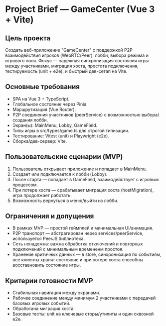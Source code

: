 # Project Brief — GameCenter (Vue 3 + Vite)

## Цель проекта

Создать веб-приложение "GameCenter" с поддержкой P2P взаимодействия игроков (WebRTC/Peer), лобби, выбора режима и
игрового поля. Фокус — надежная синхронизация состояния игры между участниками, миграция хоста, простота подключения,
тестируемость (unit + e2e), и быстрый дев-сетап на Vite.

## Основные требования

- SPA на Vue 3 + TypeScript.
- Глобальное состояние через Pinia.
- Маршрутизация (Vue Router).
- P2P соединения участников (peerService) с возможностью выбора/создания лобби.
- Экран(ы): MainMenu, Lobby, GameField.
- Типы игры в src/types/game.ts для строгой типизации.
- Тестирование: Vitest (unit) и Playwright (e2e).
- Сборка/дев-сервер: Vite.

## Пользовательские сценарии (MVP)

1. Пользователь открывает приложение и попадает в MainMenu.
2. Создает или подключается к лобби (Lobby).
3. После старта — попадает в GameField, взаимодействует с игровым процессом.
4. При потере хоста — срабатывает миграция хоста (hostMigration), игра продолжает работать.
5. Возможность вернуться в меню/выйти из лобби.

## Ограничения и допущения

- В рамках MVP — простой геймплей и минимальная UI/анимация.
- P2P транспорт — абстрагирован через services/peerService, используется PeerJS библиотека.
- Сеть ненадежна: важна обработка отключений и повторных подключений с минимальным времененм простоя.
- Хранение критичных данных — в store, синхронизация по событиям, все клиенты хранят состояние и при потере хоста способны восставновить состояние игры.

## Критерии готовности MVP

- Стабильная навигация между экранами.
- Рабочее соединение между минимум 2 участниками с передачей базовых игровых событий.
- Обработана миграция хоста.
- Базовые тесты: unit на ключевые сторы/утилиты и один сквозной e2e.
